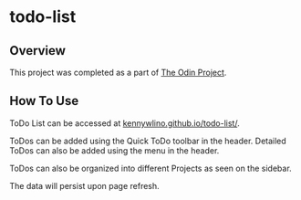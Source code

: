 # todo-list

## Overview

This project was completed as a part of [The Odin Project](https://www.theodinproject.com/lessons/node-path-javascript-todo-list). 

## How To Use

ToDo List can be accessed at [kennywlino.github.io/todo-list/](https://kennywlino.github.io/todo-list/).

ToDos can be added using the Quick ToDo toolbar in the header. Detailed ToDos can also be added using the menu in the header.

ToDos can also be organized into different Projects as seen on the sidebar. 

The data will persist upon page refresh.
